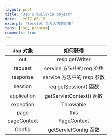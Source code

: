 ```yaml
---
layout: post
title: "Jsp's build-in object"
date:   2017-06-18
excerpt: "Servlet 与九大内置对象"
tags: [jsp, program]
comments: true
---
```




|   Jsp 对象    |          如何获得          |
| :---------: | :--------------------: |
|     out     |     resp.getWriter     |
|   request   |  service 方法中的 req 参数   |
|  response   |  service 方法中的 resp 参数  |
|   session   |  req.getSession() 函数   |
| application | getServletContext() 函数 |
|  exception  |       Throwable        |
|    page     |          this          |
| pageContext |      PageContext       |
|   Config    |  getServletConfig 函数   |

